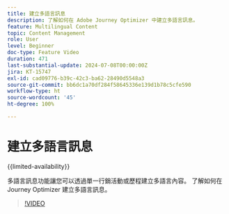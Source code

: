 ```yaml
---
title: 建立多語言訊息
description: 了解如何在 Adobe Journey Optimizer 中建立多語言訊息。
feature: Multilingual Content
topic: Content Management
role: User
level: Beginner
doc-type: Feature Video
duration: 471
last-substantial-update: 2024-07-08T00:00:00Z
jira: KT-15747
exl-id: cad09776-b39c-42c3-ba62-28490d5548a3
source-git-commit: bb6dc1a70df284f58645336e139d1b78c5cfe590
workflow-type: ht
source-wordcount: '45'
ht-degree: 100%

---
```


# 建立多語言訊息

{{limited-availability}}

多語言訊息功能讓您可以透過單一行銷活動或歷程建立多語言內容。 了解如何在 Journey Optimizer 建立多語言訊息。

>[!VIDEO](https://video.tv.adobe.com/v/3430921/?learn=on)
